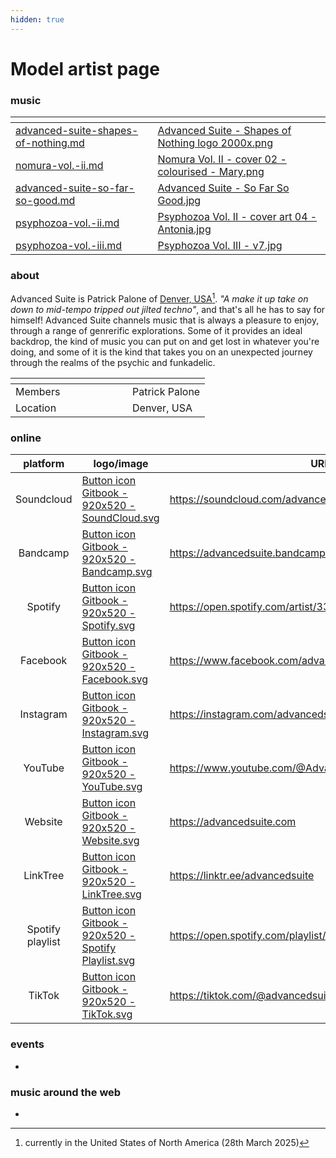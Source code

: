 ```yaml
---
hidden: true
---
```


# Model artist page

### music

<table data-view="cards"><thead><tr><th data-card-target data-type="content-ref"></th><th data-hidden data-card-cover data-type="files"></th></tr></thead><tbody><tr><td><a href="../../music/albums/advanced-suite-shapes-of-nothing.md">advanced-suite-shapes-of-nothing.md</a></td><td><a href="../../.gitbook/assets/Advanced Suite - Shapes of Nothing logo 2000x.png">Advanced Suite - Shapes of Nothing logo 2000x.png</a></td></tr><tr><td><a href="../../music/compilations/nomura-vol.-ii.md">nomura-vol.-ii.md</a></td><td><a href="../../.gitbook/assets/Nomura Vol. II - cover 02 - colourised - Mary.png">Nomura Vol. II - cover 02 - colourised - Mary.png</a></td></tr><tr><td><a href="../../music/albums/advanced-suite-so-far-so-good.md">advanced-suite-so-far-so-good.md</a></td><td><a href="../../.gitbook/assets/Advanced Suite - So Far So Good.jpg">Advanced Suite - So Far So Good.jpg</a></td></tr><tr><td><a href="../../music/compilations/psyphozoa-vol.-ii.md">psyphozoa-vol.-ii.md</a></td><td><a href="../../.gitbook/assets/Psyphozoa Vol. II - cover art 04 - Antonia.jpg">Psyphozoa Vol. II - cover art 04 - Antonia.jpg</a></td></tr><tr><td><a href="../../music/compilations/psyphozoa-vol.-iii.md">psyphozoa-vol.-iii.md</a></td><td><a href="../../.gitbook/assets/Psyphozoa Vol. III - v7.jpg">Psyphozoa Vol. III - v7.jpg</a></td></tr></tbody></table>

### about

Advanced Suite is Patrick Palone of [Denver, USA](#user-content-fn-1)[^1]. _"A make it up take on down to mid-tempo tripped out jilted techno"_, and that's all he has to say for himself! Advanced Suite channels music that is always a pleasure to enjoy, through a range of genrerific explorations. Some of it provides an ideal backdrop, the kind of music you can put on and get lost in whatever you're doing, and some of it is the kind that takes you on an unexpected journey through the realms of the psychic and funkadelic.

<table data-header-hidden><thead><tr><th width="171"></th><th></th></tr></thead><tbody><tr><td>Members</td><td>Patrick Palone</td></tr><tr><td>Location</td><td>Denver, USA</td></tr></tbody></table>

### online

<table data-column-title-hidden data-view="cards"><thead><tr><th align="center">platform</th><th data-hidden data-card-cover data-type="files">logo/image</th><th data-hidden data-card-target data-type="content-ref">URL</th></tr></thead><tbody><tr><td align="center">Soundcloud</td><td><a href="../../.gitbook/assets/Button icon Gitbook - 920x520 - SoundCloud.svg">Button icon Gitbook - 920x520 - SoundCloud.svg</a></td><td><a href="https://soundcloud.com/advancedsuite">https://soundcloud.com/advancedsuite</a></td></tr><tr><td align="center">Bandcamp</td><td><a href="../../.gitbook/assets/Button icon Gitbook - 920x520 - Bandcamp.svg">Button icon Gitbook - 920x520 - Bandcamp.svg</a></td><td><a href="https://advancedsuite.bandcamp.com/">https://advancedsuite.bandcamp.com/</a></td></tr><tr><td align="center">Spotify</td><td><a href="../../.gitbook/assets/Button icon Gitbook - 920x520 - Spotify.svg">Button icon Gitbook - 920x520 - Spotify.svg</a></td><td><a href="https://open.spotify.com/artist/33Wcvgbmm2Fmr6DTd3ZJct">https://open.spotify.com/artist/33Wcvgbmm2Fmr6DTd3ZJct</a></td></tr><tr><td align="center">Facebook</td><td><a href="../../.gitbook/assets/Button icon Gitbook - 920x520 - Facebook.svg">Button icon Gitbook - 920x520 - Facebook.svg</a></td><td><a href="https://www.facebook.com/advancedsuite/">https://www.facebook.com/advancedsuite/</a></td></tr><tr><td align="center">Instagram</td><td><a href="../../.gitbook/assets/Button icon Gitbook - 920x520 - Instagram.svg">Button icon Gitbook - 920x520 - Instagram.svg</a></td><td><a href="https://instagram.com/advancedsuite">https://instagram.com/advancedsuite</a></td></tr><tr><td align="center">YouTube</td><td><a href="../../.gitbook/assets/Button icon Gitbook - 920x520 - YouTube.svg">Button icon Gitbook - 920x520 - YouTube.svg</a></td><td><a href="https://www.youtube.com/@AdvancedSuite">https://www.youtube.com/@AdvancedSuite</a></td></tr><tr><td align="center">Website</td><td><a href="../../.gitbook/assets/Button icon Gitbook - 920x520 - Website.svg">Button icon Gitbook - 920x520 - Website.svg</a></td><td><a href="https://advancedsuite.com">https://advancedsuite.com</a></td></tr><tr><td align="center">LinkTree</td><td><a href="../../.gitbook/assets/Button icon Gitbook - 920x520 - LinkTree.svg">Button icon Gitbook - 920x520 - LinkTree.svg</a></td><td><a href="https://linktr.ee/advancedsuite">https://linktr.ee/advancedsuite</a></td></tr><tr><td align="center">Spotify playlist</td><td><a href="../../.gitbook/assets/Button icon Gitbook - 920x520 - Spotify Playlist.svg">Button icon Gitbook - 920x520 - Spotify Playlist.svg</a></td><td><a href="https://open.spotify.com/playlist/2FUX8D9JquYNXuChUDuEma">https://open.spotify.com/playlist/2FUX8D9JquYNXuChUDuEma</a></td></tr><tr><td align="center">TikTok</td><td><a href="../../.gitbook/assets/Button icon Gitbook - 920x520 - TikTok.svg">Button icon Gitbook - 920x520 - TikTok.svg</a></td><td><a href="https://tiktok.com/@advancedsuite">https://tiktok.com/@advancedsuite</a></td></tr></tbody></table>

### events

*

### music around the web

*

[^1]: currently in the United States of North America (28th March 2025)
